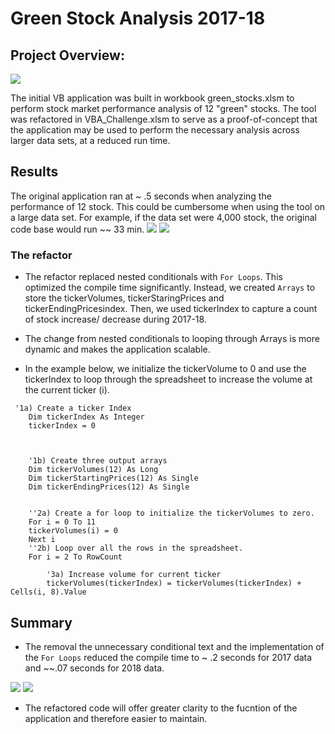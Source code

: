# Green Stock Analysis 2017-18

## Project Overview:

![](market.png)

The initial VB application was built in workbook green_stocks.xlsm to perform stock market performance analysis of 12 "green" stocks. The tool was refactored in VBA_Challenge.xlsm to serve as a proof-of-concept that the application may be used to perform the necessary analysis across larger data sets, at a reduced run time.

## Results

The original application ran at ~ .5 seconds when analyzing the performance of 12 stock. This could be cumbersome when using the tool on a large data set. For example, if the data set were 4,000 stock, the original code base would run  ~~ 33 min. 
![](green_stocks_2017.png)
![](green_stocks_2018.png)

### The refactor 

+ The refactor replaced nested conditionals with `For Loops`. This optimized the compile time significantly. Instead, we created `Arrays` to store the tickerVolumes, tickerStaringPrices and tickerEndingPricesindex. Then, we used tickerIndex to capture a count of stock increase/ decrease during 2017-18. 

+ The change from nested conditionals to looping through Arrays is more dynamic and makes the application scalable.

+ In the example below, we initialize the tickerVolume to 0 and use the tickerIndex to loop through the spreadsheet to increase the volume at the current ticker (i).

```
 '1a) Create a ticker Index
    Dim tickerIndex As Integer
    tickerIndex = 0
 


    '1b) Create three output arrays
    Dim tickerVolumes(12) As Long
    Dim tickerStartingPrices(12) As Single
    Dim tickerEndingPrices(12) As Single
    
    
    ''2a) Create a for loop to initialize the tickerVolumes to zero.
    For i = 0 To 11
    tickerVolumes(i) = 0
    Next i
    ''2b) Loop over all the rows in the spreadsheet.
    For i = 2 To RowCount
    
        '3a) Increase volume for current ticker
        tickerVolumes(tickerIndex) = tickerVolumes(tickerIndex) + Cells(i, 8).Value
```

## Summary 
+ The removal the unnecessary conditional text and the implementation of the `For Loops` reduced the compile time to ~ .2 seconds for 2017 data and ~~.07 seconds for 2018 data.

![](VBA_Challenge_2017.png)
![](VBA_Challenge_2018.png)

+  The refactored code will offer greater clarity to the fucntion of the application and therefore easier to maintain.




